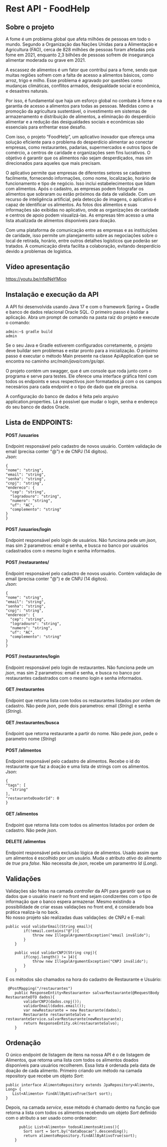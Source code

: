 # Rest API - FoodHelp

## Sobre o projeto

A fome é um problema global que afeta milhões de pessoas em todo o mundo. 
Segundo a Organização das Nações Unidas para a Alimentação e Agricultura 
(FAO), cerca de 828 milhões de pessoas foram afetadas pela fome em 2021, 
enquanto 2,3 bilhões de pessoas sofrem de insegurança alimentar moderada 
ou grave em 2021.

A escassez de alimentos é um fator que contribui para a fome, sendo que 
muitas regiões sofrem com a falta de acesso a alimentos básicos, como arroz, 
trigo e milho. Esse problema é agravado por questões como mudanças 
climáticas, conflitos armados, desigualdade social e econômica, e desastres 
naturais. 

Por isso, é fundamental que haja um esforço global no combate à fome e na 
garantia de acesso a alimentos para todas as pessoas. Medidas como a 
promoção da agricultura sustentável, o investimento em sistemas de 
armazenamento e distribuição de alimentos, a eliminação do desperdício 
alimentar e a redução das desigualdades sociais e econômicas são essenciais 
para enfrentar esse desafio. 

Com isso, o projeto “FoodHelp”, um aplicativo inovador que ofereça uma 
solução eficiente para o problema do desperdício alimentar ao conectar 
empresas, como restaurantes, padarias, supermercados e outros tipos de 
comércio, a centros de caridade e organizações sem fins lucrativos. O objetivo 
é garantir que os alimentos não sejam desperdiçados, mas sim direcionados 
para aqueles que mais precisam. 

O aplicativo permite que empresas de diferentes setores se cadastrem 
facilmente, fornecendo informações, como nome, localização, horário de 
funcionamento e tipo de negócio. Isso inclui estabelecimentos que lidam com 
alimentos. Após o cadastro, as empresas podem fotografar os alimentos que 
sobraram ou estão próximos da data de validade. Com um recurso de 
inteligência artificial, pela detecção de imagens, o aplicativo é capaz de 
identificar os alimentos. As fotos dos alimentos e suas informações são 
exibidas no aplicativo, onde as organizações de caridade e centros de apoio 
podem visualizá-las. As empresas têm acesso a uma lista atualizada de
alimentos disponíveis para doação. 

Com uma plataforma de comunicação entre as empresas e as instituições de 
caridade, isso permite um planejamento sobre as negociações sobre o local de 
retirada, horário, entre outros detalhes logísticos que poderão ser tratados. A 
comunicação direta facilita a colaboração, evitando desperdício devido a 
problemas de logística.

## Vídeo apresentação
https://youtu.be/nfqINeYMloo

## Instalação e execução da API

A API foi desenvolvida usando  Java 17 e com o framework Spring + Gradle e banco de dados relacional Oracle SQL.
O primeiro passo é buildar a aplicação. Abra um prompt de comando na pasta raiz do projeto e execute o comando:
```console
admin:~$ gradle build
admin
```
Se o seu Java e Gradle estiverem configurados corretamente, o projeto deve buildar sem problemas e estar pronto para a inicialização.
O próximo passo é executar o método Main presente na classe ApiApplication que se encontra no caminho *src/main/java/com/gs/api*.

O projeto contém um swagger, que é um console que roda junto com o programa e serve para testes. Ele oferece uma interface gráfica html com todos os endpoints e seus respectivos *json* formatados já com o os campos necesários para cada endpoint e o tipo de dado que ele precisa.

A configuração do banco de dados é feita pelo arquivo application.properties. Lá é possível que mudar o login, senha e endereço do seu banco de dados Oracle.

## Lista de ENDPOINTS:  


#### POST /usuarios
Endpoint responsável pelo cadastro de novos usuário. Contém validação de email (precisa conter "@") e de CNPJ (14 digitos).  
*Json*:  
  ```console
  {  
  "nome": "string",  
  "email": "string",  
  "senha": "string",  
  "cnpj": "string",  
  "endereco": {  
    "cep": "string",  
    "logradouro": "string",  
    "numero": "string",  
    "uf": "AC",  
    "complemento": "string"  
  }
}
 ```

#### POST /usuarios/login  
Endpoint responsável pelo login de usuários. Não funciona pede um *json*, mas sim 2 parametros: email e senha, e busca no banco por usuários cadastrados com o mesmo login e senha informados.  


#### POST /restaurantes/  
Endpoint responsável pelo cadastro de novos usuário. Contém validação de email (precisa conter "@") e de CNPJ (14 digitos).  
*Json*:  
  ```console
  {  
  "nome": "string",  
  "email": "string",  
  "senha": "string",  
  "cnpj": "string",  
  "endereco": {  
    "cep": "string",  
    "logradouro": "string",  
    "numero": "string",  
    "uf": "AC",  
    "complemento": "string"  
  }  
}  
  ```
#### POST /restaurantes/login  
Endpoint responsável pelo login de restaurantes. Não funciona pede um *json*, mas sim 2 parametros: email e senha, e busca no banco por restaurantes cadastrados com o mesmo login e senha informados.  


#### GET /restaurantes  
Endpoint que retorna lista com todos os restaurantes listados por ordem de cadastro. Não pede *json*, pede dois parametros: email (*String*) e senha (*String*).  

#### GET /restaurantes/busca  
Endpoint que retorna restaurante a partir do nome. Não pede *json*, pede o parametro nome (*String*)

#### POST /alimentos  
Endpoint responsável pelo cadastro de alimentos. Recebe o id do restaurante que faz a doação e uma lista de strings com os alimentos.  
*Json*:  
  ```console
  {  
  "tags": [  
    "string"  
  ],  
  "restauranteDoadorId": 0  
}
```

#### GET /alimentos  
Endpoint que retorna lista com todos os alimentos listados por ordem de cadastro. Não pede *json*.  


#### DELETE /alimentos  
Endpoint responsável pela exclusão lógica de alimentos. Usado assim que um alimentos é escolhido por um usuário. Muda o atributo *ativo* do alimento de *true* pra *false*. Não necessita de *json*, recebe um paramentro *Id* (*Long*).

## Validações
Validações são feitas na camada *controller* da API para garantir que os dados que o usuário inserir no front end sejam condizentes com o tipo de informação que o banco espera armazenar. Mesmo existindo a possibilidade de criar essas validações no front end, é considerado boa prática realiza-la no back.  
No nosso projeto são realizadas duas validações: de CNPJ e E-mail:

```console
public void validarEmail(String email){
        if(!email.contains("@")){
            throw new IllegalArgumentException("email inválido");
        }
    }

    public void validarCNPJ(String cnpj){
        if(cnpj.length() != 14){
            throw new IllegalArgumentException("CNPJ inválido");
        }
    }

```

E os métodos são chamados na hora do cadastro de Restaurante e Usuário:

```console
 @PostMapping("/restaurantes")
    public ResponseEntity<Restaurante> salvarRestaurante(@RequestBody RestauranteDTO dados){
        validarCNPJ(dados.cnpj());
        validarEmail(dados.email());
        var newRestaurante = new Restaurante(dados);
        Restaurante restauranteSalvo = restauranteService.salvarRestaurante(newRestaurante);
        return ResponseEntity.ok(restauranteSalvo);
    }

```
 
 ## Ordenação
 O único endpoint de listagem de itens na nossa API é o de listagem de Alimentos, que retorna uma lista com todos os alimentos doados disponíveis para usuários recolherem. Essa lista é ordenada pela data de doação de cada alimento. Primeiro criando um método na camada repository que recebe um objeto *Sort*:
 ```console
 public interface AlimentoRepository extends JpaRepository<Alimento, Long> {
    List<Alimento> findAllByAtivoTrue(Sort sort);
}
 ```
 Depois, na camada *service*, esse método é chamado dentro na função que retorna a lista com todos os alimentos recebendo um objeto *Sort* definido com o atributo a ser usado como ordenador:
```console
      public List<Alimento> todosAlimentosAtivos(){
        Sort sort = Sort.by("dataDoacao").descending();
        return alimentoRepository.findAllByAtivoTrue(sort);
    }
```
 
 

